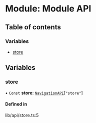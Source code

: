 # Module: Module API

## Table of contents

### Variables

- [store](../wiki/Module%20API#store)

## Variables

### store

• `Const` **store**: [`NavigationAPI`](../wiki/index.NavigationAPI)[``"store"``]

#### Defined in

lib/api/store.ts:5
